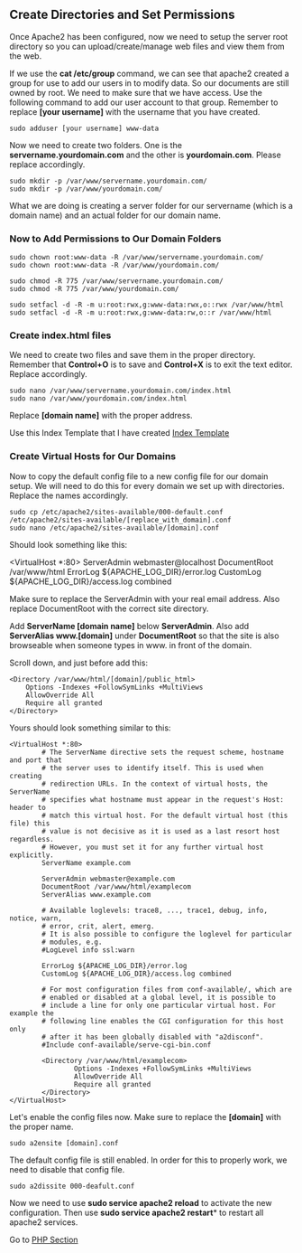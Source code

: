 ## Create Directories and Set Permissions
Once Apache2 has been configured, now we need to setup the server root directory so you can upload/create/manage web files and view them from the web.

If we use the **cat /etc/group** command, we can see that apache2 created a group for use to add our users in to modify data. So our documents are still owned by root. We need to make sure that we have access.
Use the following command to add our user account to that group. Remember to replace **[your username]** with the username that you have created.

```sudo adduser [your username] www-data```

Now we need to create two folders. One is the **servername.yourdomain.com** and the other is **yourdomain.com**. Please replace accordingly.

```
sudo mkdir -p /var/www/servername.yourdomain.com/
sudo mkdir -p /var/www/yourdomain.com/
```

What we are doing is creating a server folder for our servername (which is a domain name) and an actual folder for our domain name.

### Now to Add Permissions to Our Domain Folders

```
sudo chown root:www-data -R /var/www/servername.yourdomain.com/
sudo chown root:www-data -R /var/www/yourdomain.com/

sudo chmod -R 775 /var/www/servername.yourdomain.com/
sudo chmod -R 775 /var/www/yourdomain.com/

sudo setfacl -d -R -m u:root:rwx,g:www-data:rwx,o::rwx /var/www/html
sudo setfacl -d -R -m u:root:rwx,g:www-data:rw,o::r /var/www/html
```

### Create index.html files

We need to create two files and save them in the proper directory. Remember that **Control+O** is to save and **Control+X** is to exit the text editor. Replace accordingly.

```
sudo nano /var/www/servername.yourdomain.com/index.html
sudo nano /var/www/yourdomain.com/index.html
```

Replace **[domain name]** with the proper address.

Use this Index Template that I have created [Index Template](../templates/index_template.html)

### Create Virtual Hosts for Our Domains

Now to copy the default config file to a new config file for our domain setup. We will need to do this for every domain we set up with directories. Replace the names accordingly.

```
sudo cp /etc/apache2/sites-available/000-default.conf /etc/apache2/sites-available/[replace_with_domain].conf
sudo nano /etc/apache2/sites-available/[domain].conf
```

Should look something like this:

<VirtualHost *:80>
    ServerAdmin webmaster@localhost
    DocumentRoot /var/www/html
    ErrorLog ${APACHE_LOG_DIR}/error.log
    CustomLog ${APACHE_LOG_DIR}/access.log combined
</VirtualHost>

Make sure to replace the ServerAdmin with your real email address. Also replace DocumentRoot with the correct site directory.

Add **ServerName [domain name]** below **ServerAdmin**. Also add **ServerAlias www.[domain]** under **DocumentRoot** so that the site is also browseable when someone types in www. in front of the domain.

Scroll down, and just before **</VirtualHost>** add this:

```
<Directory /var/www/html/[domain]/public_html>
	Options -Indexes +FollowSymLinks +MultiViews
	AllowOverride All
	Require all granted
</Directory>
```

Yours should look something similar to this:

```
<VirtualHost *:80>
        # The ServerName directive sets the request scheme, hostname and port that
        # the server uses to identify itself. This is used when creating
        # redirection URLs. In the context of virtual hosts, the ServerName
        # specifies what hostname must appear in the request's Host: header to
        # match this virtual host. For the default virtual host (this file) this
        # value is not decisive as it is used as a last resort host regardless.
        # However, you must set it for any further virtual host explicitly.
        ServerName example.com

        ServerAdmin webmaster@example.com
        DocumentRoot /var/www/html/examplecom
        ServerAlias www.example.com

        # Available loglevels: trace8, ..., trace1, debug, info, notice, warn,
        # error, crit, alert, emerg.
        # It is also possible to configure the loglevel for particular
        # modules, e.g.
        #LogLevel info ssl:warn

        ErrorLog ${APACHE_LOG_DIR}/error.log
        CustomLog ${APACHE_LOG_DIR}/access.log combined

        # For most configuration files from conf-available/, which are
        # enabled or disabled at a global level, it is possible to
        # include a line for only one particular virtual host. For example the
        # following line enables the CGI configuration for this host only
        # after it has been globally disabled with "a2disconf".
        #Include conf-available/serve-cgi-bin.conf

        <Directory /var/www/html/examplecom>
                Options -Indexes +FollowSymLinks +MultiViews
                AllowOverride All
                Require all granted
        </Directory>
</VirtualHost>
```

Let's enable the config files now. Make sure to replace the **[domain]** with the proper name.

``` sudo a2ensite [domain].conf ```

The default config file is still enabled. In order for this to properly work, we need to disable that config file.

``` sudo a2dissite 000-deafult.conf ```

Now we need to use **sudo service apache2 reload** to activate the new configuration. Then use **sudo service apache2 restart*** to restart all apache2 services.

Go to [PHP Section](tutorials/5-php.md)
